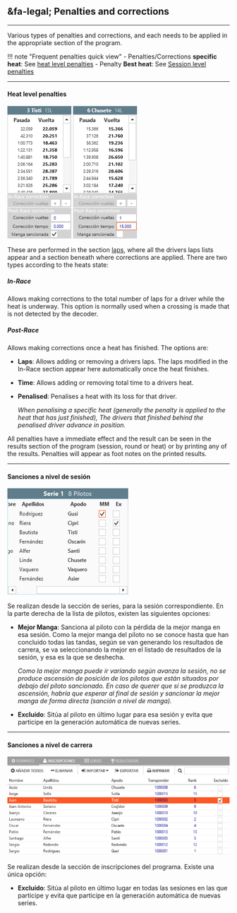 ## &fa-legal; Penalties and corrections

---

Various types of penalties and corrections, and each needs to be applied in the appropriate section of the program.

!!! note "Frequent penalties quick view"
	- Penalties/Corrections **specific heat**: See [heat level penalties](#sanciones-a-nivel-de-manga)
	- Penalty **Best heat**: See [Session level penalties](#sanciones-a-nivel-de-sesion)

---

#### Heat level penalties

![Heat penalties](../img/heatpunishments.png)

These are performed in the section [laps](../user-guide/heats/index.html#vueltas), where all the drivers laps lists appear and a section beneath where corrections are applied. There are two types according to the heats state:

##### In-Race

Allows making corrections to the total number of laps for a driver while the heat is underway. This option is normally used when a crossing is made that is not detected by the decoder.

##### Post-Race

Allows making corrections once a heat has finished. The options are:

- **Laps**: Allows adding or removing a drivers laps. The laps modified in the In-Race section appear here automatically once the heat finishes.

- **Time**: Allows adding or removing total time to a drivers heat.

- **Penalised**: Penalises a heat with its loss for that driver. 
	
	*When penalising a specific heat (generally the penalty is applied to the heat that has just finished), The drivers that finished behind the penalised driver advance in position.*

All penalties have a immediate effect and the result can be seen in the results section of the program (session, round or heat) or by printing any of the results. Penalties will appear as foot notes on the printed results.

---

#### Sanciones a nivel de sesión

![Sanciones sesión](../img/sessionpunishments.png)

Se realizan desde la sección de series, para la sesión correspondiente. En la parte derecha de la lista de pilotos, existen las siguientes opciones:

- **Mejor Manga**: Sanciona al piloto con la pérdida de la mejor manga en esa sesión. Como la mejor manga del piloto no se conoce hasta que han concluido todas las tandas, según se van generando los resultados de carrera, se va seleccionando la mejor en el listado de resultados de la sesión, y esa es la que se deshecha. 

	*Como la mejor manga puede ir variando según avanza la sesión, no se produce ascensión de posición de los pilotos que están situados por debajo del piloto sancionado. En caso de querer que sí se produzca la ascensión, habría que esperar al final de sesión y sancionar la mejor manga de forma directa (sanción a nivel de manga).*

- **Excluído**: Sitúa al piloto en último lugar para esa sesión y evita que participe en la generación automática de nuevas series.

---

#### Sanciones a nivel de carrera

![Sanciones carrera](../img/racepunishments.png)

Se realizan desde la sección de inscripciones del programa. Existe una única opción:

- **Excluído**: Sitúa al piloto en último lugar en todas las sesiones en las que participe y evita que participe en la generación automática de nuevas series.

